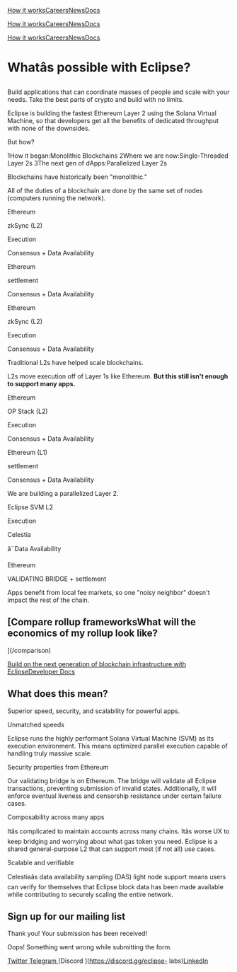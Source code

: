 [ ](/)

[How it works](/how-does-eclipse-work)[Careers](/careers)[News](/news)[Docs
](https://docs.eclipse.builders)

[ ](/)

[How it works](/how-does-eclipse-work)[Careers](/careers)[News](/news)[Docs
](https://docs.eclipse.builders)

[ ](/)

[How it works](/how-does-eclipse-work)[Careers](/careers)[News](/news)[Docs
](https://docs.eclipse.builders)

# Whatâs possible with Eclipse?

Build applications that can coordinate masses of people and scale with your
needs. Take the best parts of crypto and build with no limits.

Eclipse is building the fastest Ethereum Layer 2 using the Solana Virtual
Machine, so that developers get all the benefits of dedicated throughput with
none of the downsides.

But how?

1How it began:Monolithic Blockchains 2Where we are now:Single-Threaded Layer
2s 3The next gen of dApps:Parallelized Layer 2s

Blockchains have historically been "monolithic."

All of the duties of a blockchain are done by the same set of nodes (computers
running the network).

Ethereum

zkSync (L2)

Execution

Consensus + Data Availability

Ethereum

settlement

Consensus + Data Availability

Ethereum

zkSync (L2)

Execution

Consensus + Data Availability

Traditional L2s have helped scale blockchains.

L2s move execution off of Layer 1s like Ethereum. **But this still isn't
enough to support many apps.**

Ethereum

OP Stack (L2)

Execution

Consensus + Data Availability

Ethereum (L1)

settlement

Consensus + Data Availability

We are building a parallelized Layer 2.

Eclipse SVM L2

Execution

Celestia

â¨Data Availability

Ethereum

VALIDATING BRIDGE + settlement

Apps benefit from local fee markets, so one "noisy neighbor" doesn't impact
the rest of the chain.

## [Compare rollup frameworksWhat will the economics of my rollup look like?
](/comparison)

[Build on the next generation of blockchain infrastructure with
EclipseDeveloper Docs ](https://docs.eclipse.builders/)

## What does this mean?

Superior speed, security, and scalability for powerful apps.

Unmatched speeds

Eclipse runs the highly performant Solana Virtual Machine (SVM) as its
execution environment. This means optimized parallel execution capable of
handling truly massive scale.  

Security properties from Ethereum

Our validating bridge is on Ethereum. The bridge will validate all Eclipse
transactions, preventing submission of invalid states. Additionally, it will
enforce eventual liveness and censorship resistance under certain failure
cases.

Composability across many apps

Itâs complicated to maintain accounts across many chains. Itâs worse UX to
keep bridging and worrying about what gas token you need. Eclipse is a shared
general-purpose L2 that can support most (if not all) use cases.

Scalable and verifiable

Celestiaâs data availability sampling (DAS) light node support means users
can verify for themselves that Eclipse block data has been made available
while contributing to securely scaling the entire network.

## Sign up for our mailing list

Thank you! Your submission has been received!

Oops! Something went wrong while submitting the form.

[Twitter ](https://twitter.com/EclipseFND)[Telegram
](https://t.me/eclipse_labs)[Discord ](https://discord.gg/eclipse-
labs)[LinkedIn ](https://www.linkedin.com/company/eclipse-laboratories/)

